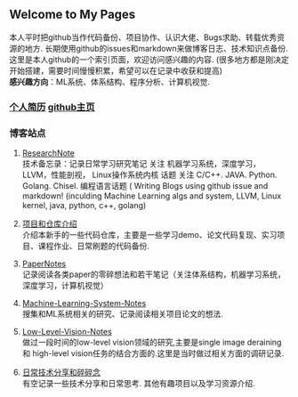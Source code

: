 ## Welcome to My Pages 

本人平时把github当作代码备份、项目协作、认识大佬、Bugs求助、转载优秀资源的地方. 长期使用github的issues和markdown来做博客日志、技术知识点备份. 这里是本人github的一个索引页面，欢迎访问感兴趣的内容. (很多地方都是刚决定开始搭建，需要时间慢慢积累，希望可以在记录中收获和提高)  
**感兴趣方向**：ML系统、体系结构、程序分析、计算机视觉.

### [个人简历](doc/个人简历.md)  [github主页](https://github.com/meton-robean) 

### 博客站点  
1. [ResearchNote](https://github.com/meton-robean/ResearchNote/issues)  
   技术备忘录：记录日常学习研究笔记 关注 机器学习系统，深度学习， LLVM，性能剖视， Linux操作系统内核 话题 关注 C/C++. JAVA. Python. Golang. Chisel. 编程语言话题 ( Writing Blogs using github issue and markdown! (inculding Machine Learning algs and system, LLVM, Linux kernel, java, python, c++, golang)  

2. [项目和仓库介绍](/doc/proj_introduction/README.md)  
    介绍本新手的一些代码仓库，主要是一些学习demo、论文代码复现、实习项目、课程作业、日常刷题的代码备份. 

2. [PaperNotes](https://github.com/meton-robean/PaperNotes/issues)  
    记录阅读各类paper的零碎想法和若干笔记（关注体系结构，机器学习系统，深度学习，计算机视觉） 
3. [Machine-Learning-System-Notes](https://github.com/meton-robean/Machine-Learning-System-Notes/issues)  
    搜集和ML系统相关的研究、记录阅读相关项目论文的想法.

4. [Low-Level-Vision-Notes](https://github.com/meton-robean/Low-Level-Vision-Notes/issues)  
    做过一段时间的low-level vision领域的研究,主要是single image deraining 和 high-level vision任务的结合方面的.这里是当时做过相关方面的调研记录.  

5. [日常技术分享和碎碎念](/doc/daily_share_and_thinking/README.md)  
    有空记录一些技术分享和日常思考. 其他有趣项目以及学习资源介绍.

 

